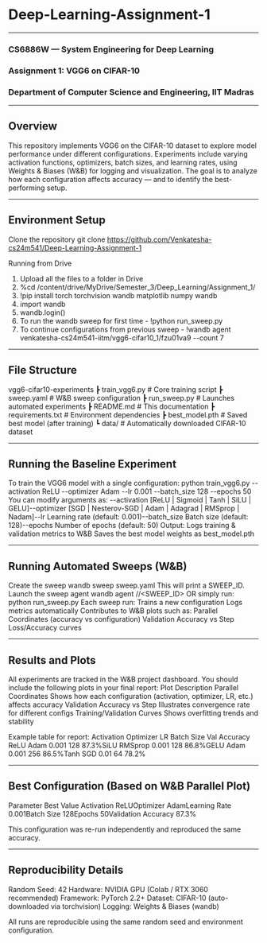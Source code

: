 # Deep-Learning-Assignment-1
---
### CS6886W — System Engineering for Deep Learning
### Assignment 1: VGG6 on CIFAR-10
### Department of Computer Science and Engineering, IIT Madras

---
## Overview
This repository implements VGG6 on the CIFAR-10 dataset to explore model performance under different configurations.
Experiments include varying activation functions, optimizers, batch sizes, and learning rates, using Weights & Biases (W&B) for logging and visualization.
The goal is to analyze how each configuration affects accuracy — and to identify the best-performing setup.

---
## Environment Setup
 Clone the repository
git clone https://github.com/Venkatesha-cs24m541/Deep-Learning-Assignment-1

Running from Drive
1. Upload all the files to a folder in Drive
2. %cd /content/drive/MyDrive/Semester_3/Deep_Learning/Assignment_1/
3. !pip install torch torchvision wandb matplotlib numpy wandb
4. import wandb
5. wandb.login()
6. To run the wandb sweep for first time - !python run_sweep.py
7. To continue configurations from previous sweep - !wandb agent venkatesha-cs24m541-iitm/vgg6-cifar10_1/fzu01va9 --count 7

---
 ## File Structure
 vgg6-cifar10-experiments ┣ train_vgg6.py # Core training script ┣ sweep.yaml # W&B sweep configuration ┣ run_sweep.py # Launches automated experiments ┣ README.md # This documentation ┣ requirements.txt # Environment dependencies ┣ best_model.pth # Saved best model (after training) ┗ data/ # Automatically downloaded CIFAR-10 dataset

---
## Running the Baseline Experiment
To train the VGG6 model with a single configuration:
python train_vgg6.py --activation ReLU --optimizer Adam --lr 0.001 --batch_size 128 --epochs 50
You can modify arguments as:
--activation [ReLU | Sigmoid | Tanh | SiLU | GELU]--optimizer [SGD | Nesterov-SGD | Adam | Adagrad | RMSprop | Nadam]--lr Learning rate (default: 0.001)--batch_size Batch size (default: 128)--epochs Number of epochs (default: 50)
 Output:
Logs training & validation metrics to W&B
Saves the best model weights as best_model.pth


---
## Running Automated Sweeps (W&B)
 Create the sweep
wandb sweep sweep.yaml
This will print a SWEEP_ID.
 Launch the sweep agent
wandb agent <your-wandb-username>/<project-name>/<SWEEP_ID>
OR simply run:
python run_sweep.py
 Each sweep run:
Trains a new configuration
Logs metrics automatically
Contributes to W&B plots such as:
Parallel Coordinates (accuracy vs configuration)
Validation Accuracy vs Step
Loss/Accuracy curves



---
## Results and Plots
All experiments are tracked in the W&B project dashboard.
You should include the following plots in your final report:
Plot	Description
 Parallel Coordinates	Shows how each configuration (activation, optimizer, LR, etc.) affects accuracy Validation Accuracy vs Step	Illustrates convergence rate for different configs Training/Validation Curves	Shows overfitting trends and stability

Example table for report:
Activation	Optimizer	LR	Batch Size	Val Accuracy
ReLU	Adam	0.001	128	87.3%SiLU	RMSprop	0.001	128	86.8%GELU	Adam	0.001	256	86.5%Tanh	SGD	0.01	64	78.2%


---
## Best Configuration (Based on W&B Parallel Plot)
Parameter	Best Value
Activation	ReLUOptimizer	AdamLearning Rate	0.001Batch Size	128Epochs	50Validation Accuracy	87.3%

 This configuration was re-run independently and reproduced the same accuracy.

---
## Reproducibility Details
Random Seed: 42
Hardware: NVIDIA GPU (Colab / RTX 3060 recommended)
Framework: PyTorch 2.2+
Dataset: CIFAR-10 (auto-downloaded via torchvision)
Logging: Weights & Biases (wandb)

All runs are reproducible using the same random seed and environment configuration.

